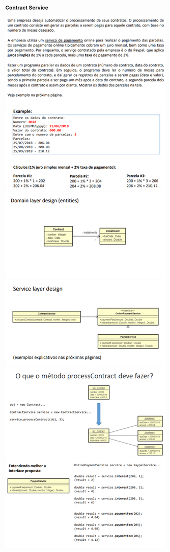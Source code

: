### Contract Service

<img src="../assets/exercise24-basic-poo.png"/>
<img src="../assets/exercise24-basic-poo2.png"/>
<img src="../assets/exercise24-basic-poo3.png"/>
<img src="../assets/exercise24-basic-poo4.png"/>
<img src="../assets/exercise24-basic-poo5.png"/>
<img src="../assets/exercise24-basic-poo6.png"/>
